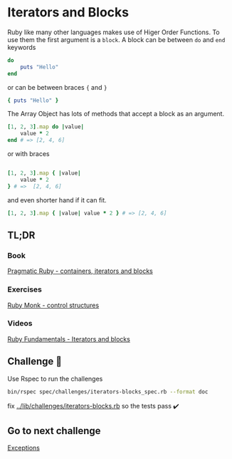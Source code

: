 # Iterators and Blocks

Ruby like many other languages makes use of Higer Order Functions.  To use them the first argument is a `block`.  A block can be between `do` and `end` keywords 

```ruby
do
    puts "Hello"
end
```

or can be between braces `{` and `}`

```ruby
{ puts "Hello" }
```

The Array Object has lots of methods that accept a block as an argument.

```ruby
[1, 2, 3].map do |value|
    value * 2
end # => [2, 4, 6]
```

or with braces

```ruby

[1, 2, 3].map { |value|
    value * 2
} # =>  [2, 4, 6]
```

and even shorter hand if it can fit.

```ruby
[1, 2, 3].map { |value| value * 2 } # => [2, 4, 6]
```

## TL;DR

### Book

[Pragmatic Ruby - containers, iterators and blocks](http://ruby-doc.com/docs/ProgrammingRuby/html/tut_containers.html)

### Exercises

[Ruby Monk - control structures](https://rubymonk.com/learning/books/1-ruby-primer/chapters/34-lambdas-and-blocks-in-ruby/lessons/78-blocks-in-ruby)

### Videos

[Ruby Fundamentals - Iterators and blocks](https://app.pluralsight.com/player?course=ruby-fundamentals&author=alex-korban&name=ruby-fundamentals-module3&clip=5&mode=live)


## Challenge 🎠

Use Rspec to run the challenges

```bash
bin/rspec spec/challenges/iterators-blocks_spec.rb --format doc
```

fix [../lib/challenges/iterators-blocks.rb](../lib/challenges/iterators-blocks.rb) so the tests pass ✔️

## Go to next challenge

[Exceptions](./exceptions.md)